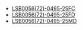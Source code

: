 * [LSB0056(72)-0495-25FC](lsb0056（72）-0495-25fc/LSB0056（72）-0495-25FC.md)
* [LSB0056(72)-0495-25FD](lsb0056（72）-0495-25fd/LSB0056（72）-0495-25FD.md)
* [LSB0056(72)-0495-25MD](lsb0056（72）-0495-25md/LSB0056（72）-0495-25MD.md)
